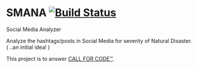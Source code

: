 # SMANA [![Build Status](https://travis-ci.com/DreamStarPro/SMANA.svg?branch=master)](https://travis-ci.com/DreamStarPro/SMANA)  

Social Media Analyzer

Analyze the hashtags/posts in Social Media for severity of Natural Disaster. ( ..an initial idea! )


This project is to answer [CALL FOR CODE™](https://callforcode.org/).
